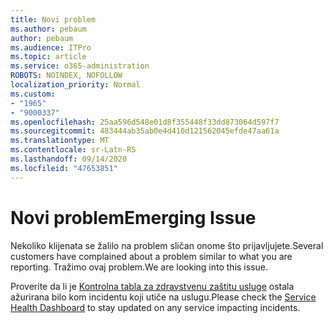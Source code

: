 ```yaml
---
title: Novi problem
ms.author: pebaum
author: pebaum
ms.audience: ITPro
ms.topic: article
ms.service: o365-administration
ROBOTS: NOINDEX, NOFOLLOW
localization_priority: Normal
ms.custom:
- "1965"
- "9000337"
ms.openlocfilehash: 25aa596d548e01d8f355448f33dd873064d597f7
ms.sourcegitcommit: 483444ab35ab0e4d410d121562045efde47aa61a
ms.translationtype: MT
ms.contentlocale: sr-Latn-RS
ms.lasthandoff: 09/14/2020
ms.locfileid: "47653851"
---
```

# <a name="emerging-issue"></a><span data-ttu-id="a2b61-102">Novi problem</span><span class="sxs-lookup"><span data-stu-id="a2b61-102">Emerging Issue</span></span>

<span data-ttu-id="a2b61-103">Nekoliko klijenata se žalilo na problem sličan onome što prijavljujete.</span><span class="sxs-lookup"><span data-stu-id="a2b61-103">Several customers have complained about a problem similar to what you are reporting.</span></span> <span data-ttu-id="a2b61-104">Tražimo ovaj problem.</span><span class="sxs-lookup"><span data-stu-id="a2b61-104">We are looking into this issue.</span></span>

<span data-ttu-id="a2b61-105">Proverite da li je [Kontrolna tabla za zdravstvenu zaštitu usluge](https://admin.microsoft.com/adminportal/home#/servicehealth) ostala ažurirana bilo kom incidentu koji utiče na uslugu.</span><span class="sxs-lookup"><span data-stu-id="a2b61-105">Please check the [Service Health Dashboard](https://admin.microsoft.com/adminportal/home#/servicehealth) to stay updated on any service impacting incidents.</span></span>